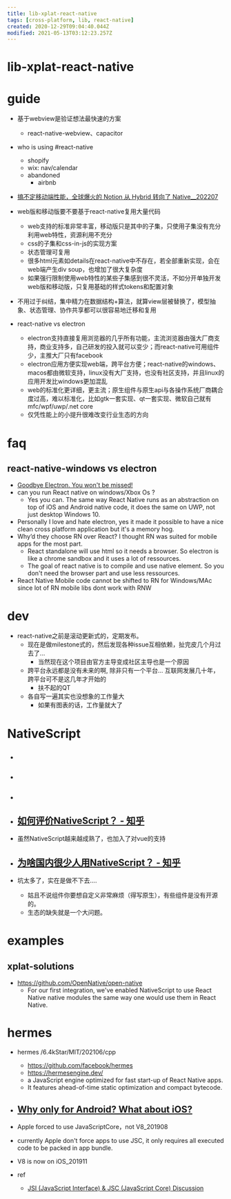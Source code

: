 ```yaml
---
title: lib-xplat-react-native
tags: [cross-platform, lib, react-native]
created: 2020-12-29T09:04:40.044Z
modified: 2021-05-13T03:12:23.257Z
---
```


# lib-xplat-react-native

# guide

- 基于webview是验证想法最快速的方案
  - react-native-webview、capacitor

- who is using #react-native
  - shopify
  - wix: nav/calendar
  - abandoned
    - airbnb 

- [搞不定移动端性能，全球爆火的 Notion 从 Hybrid 转向了 Native__202207](https://www.infoq.cn/article/kiiff9kot0jttljpl93u)

- web版和移动版要不要基于react-native复用大量代码
  - web支持的标准非常丰富，移动版只是其中的子集，只使用子集没有充分利用web特性，资源利用不充分
  - css的子集和css-in-js的实现方案
  - 状态管理可复用
  - 很多html元素如details在react-native中不存在，若全部重新实现，会在web端产生div soup，也增加了很大复杂度
  - 如果强行限制使用web特性的某些子集感到很不灵活，不如分开单独开发web版和移动版，只复用基础的样式tokens和配置对象

- 不用过于纠结，集中精力在数据结构+算法，就算view层被替换了，模型抽象、状态管理、协作共享都可以很容易地迁移和复用

- react-native vs electron
  - electron支持直接复用浏览器的几乎所有功能，主流浏览器由强大厂商支持，商业支持多，自己研发的投入就可以变少；而react-native可用组件少，主推大厂只有facebook
  - electron应用方便实现web端，跨平台方便；react-native的windows、macos都由微软支持，linux没有大厂支持，也没有社区支持，并且linux的应用开发比windows更加混乱
  - web的标准化更详细，更主流；原生组件与原生api与各操作系统厂商耦合度过高，难以标准化，比如gtk一套实现、qt一套实现、微软自己就有mfc/wpf/uwp/.net core
  - 仅凭性能上的小提升很难改变行业生态的方向
# faq

## react-native-windows vs electron

- [Goodbye Electron. You won't be missed!](https://www.reddit.com/r/reactnative/comments/gp1385/goodbye_electron_you_wont_be_missed/)
- can you run React native on windows/Xbox Os ? 
  - Yes you can. The same way React Native runs as an abstraction on top of iOS and Android native code, it does the same on UWP, not just desktop Windows 10. 
- Personally I love and hate electron, yes it made it possible to have a nice clean cross platform application but it's a memory hog.
- Why’d they choose RN over React? I thought RN was suited for mobile apps for the most part.
  - React standalone will use html so it needs a browser. So electron is like a chrome sandbox and it uses a lot of ressources.
  - The goal of react native is to compile and use native element. So you don't need the browser part and use less ressources.
- React Native Mobile code cannot be shifted to RN for Windows/MAc since lot of RN mobile libs dont work with RNW
# dev
- react-native之前是滚动更新式的，定期发布。
  - 现在是做milestone式的，然后发现各种issue互相依赖，扯完皮几个月过去了... 
    - 当然现在这个项目由官方主导变成社区主导也是一个原因
  - 跨平台永远都是没有未来的啊, 除非只有一个平台… 互联网发展几十年，跨平台可不是这几年才开始的
    - 扶不起的QT
  - 各自写一遍其实也没想象的工作量大
    - 如果有图表的话，工作量就大了
# NativeScript
- ## 

- ## 

- ## 

- ## [如何评价NativeScript？ - 知乎](https://www.zhihu.com/question/29468045/answers/updated)
- 虽然NativeScript越来越成熟了，也加入了对vue的支持

- ## [为啥国内很少人用NativeScript？ - 知乎](https://www.zhihu.com/question/268684469)
- 坑太多了，实在是做不下去....
  - 姑且不说组件你要想自定义非常麻烦（得写原生），有些组件是没有开源的。
  - 生态的缺失就是一个大问题。

# examples

## xplat-solutions

- https://github.com/OpenNative/open-native
  - For our first integration, we've enabled NativeScript to use React Native native modules the same way one would use them in React Native.
# hermes
- hermes /6.4kStar/MIT/202106/cpp
  - https://github.com/facebook/hermes
  - https://hermesengine.dev/
  - a JavaScript engine optimized for fast start-up of React Native apps. 
  - It features ahead-of-time static optimization and compact bytecode.

- ## [Why only for Android? What about iOS? ](https://github.com/facebook/hermes/issues/34)
- Apple forced to use JavaScriptCore，not V8_201908
- currently Apple don't force apps to use JSC, it only requires all executed code to be packed in app bundle. 
- V8 is now on iOS_201911

- ref
  - [JSI (JavaScript Interface) & JSC (JavaScript Core) Discussion](https://github.com/react-native-community/discussions-and-proposals/issues/91)
